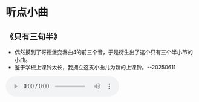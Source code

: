 # 听点小曲
## 《只有三句半》
- 偶然摸到了哥德堡变奏曲4的前三个音，于是衍生出了这个只有三个半小节的小曲。
- 鉴于学校上课铃太长，我拥立这支小曲儿为新的上课铃。--20250611

<audio controls>
  <source src="../../assets/audio/Mymelody.wav" type="audio/wav">
  你的浏览器好像不支持音频喔。
</audio>
